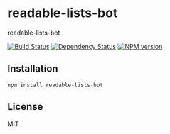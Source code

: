 # readable-lists-bot

readable-lists-bot

[![Build Status](https://travis-ci.org/readable-lists/readable-lists-bot.png?branch=master)](https://travis-ci.org/readable-lists/readable-lists-bot)
[![Dependency Status](https://gemnasium.com/readable-lists/readable-lists-bot.png)](https://gemnasium.com/readable-lists/readable-lists-bot)
[![NPM version](https://badge.fury.io/js/readable-lists-bot.png)](http://badge.fury.io/js/readable-lists-bot)

## Installation

    npm install readable-lists-bot

## License

  MIT